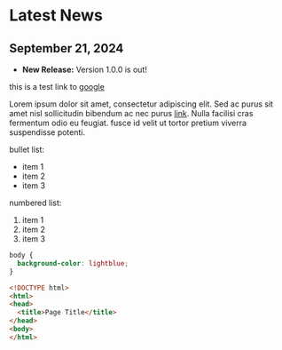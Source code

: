# Latest News

## September 21, 2024
- **New Release:** Version 1.0.0 is out!

this is a test link to [google](https://www.google.com)

Lorem ipsum dolor sit amet, consectetur adipiscing elit. Sed ac purus sit amet nisl sollicitudin bibendum ac nec purus [link](https://www.google.com). Nulla facilisi cras fermentum odio eu feugiat. fusce id velit ut tortor pretium viverra suspendisse potenti.

bullet list:
- item 1
- item 2
- item 3

numbered list:
1. item 1
1. item 2
1. item 3

```css
body {
  background-color: lightblue;
}
```

```html
<!DOCTYPE html>
<html>
<head>
  <title>Page Title</title>
</head>
<body>
</html>
```